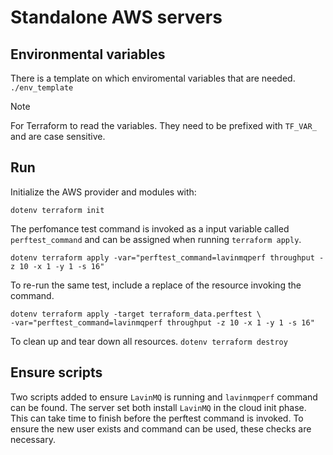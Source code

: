 # Standalone AWS servers

## Environmental variables

There is a template on which enviromental variables that are needed.
`./env_template`

> [!NOTE]
> For Terraform to read the variables. They need to be prefixed with `TF_VAR_` and are case
> sensitive.

## Run

Initialize the AWS provider and modules with:

`dotenv terraform init`

The perfomance test command is invoked as a input variable called `perftest_command`
and can be assigned when running `terraform apply`.

`dotenv terraform apply -var="perftest_command=lavinmqperf throughput -z 10 -x 1 -y 1 -s 16"`

To re-run the same test, include a replace of the resource invoking the command.

```console
dotenv terraform apply -target terraform_data.perftest \
-var="perftest_command=lavinmqperf throughput -z 10 -x 1 -y 1 -s 16"
```

To clean up and tear down all resources.
`dotenv terraform destroy`

## Ensure scripts

Two scripts added to ensure `LavinMQ` is running and `lavinmqperf` command can be found.
The server set both install `LavinMQ` in the cloud init phase. This can take time to finish
before the perftest command is invoked. To ensure the new user exists and command can be used, these
checks are necessary.
